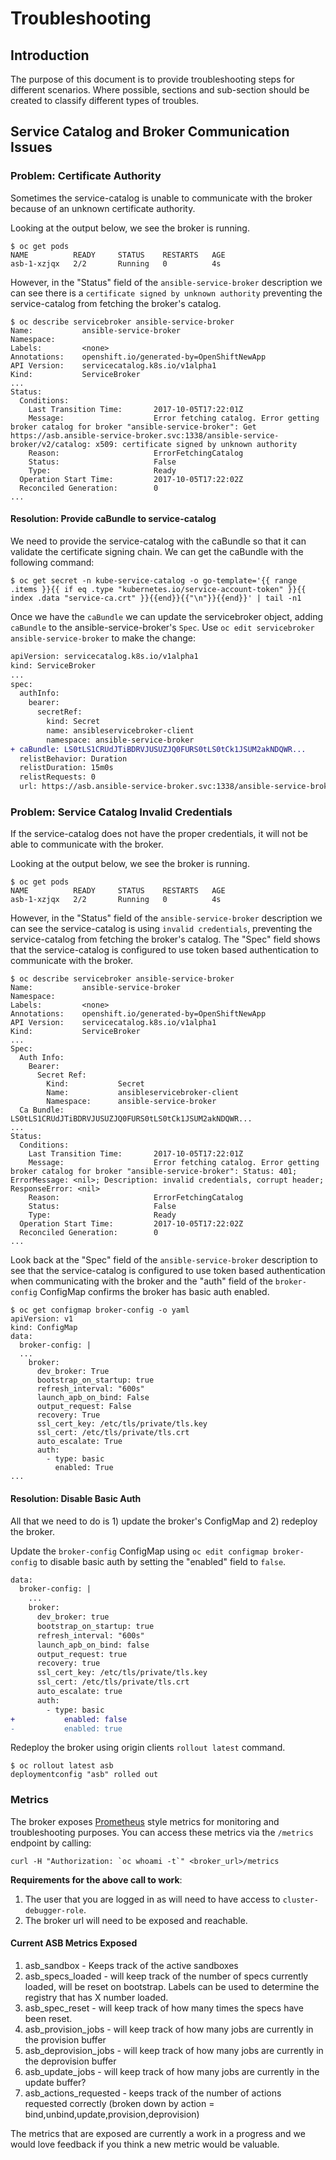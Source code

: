 # Troubleshooting

## Introduction

The purpose of this document is to provide troubleshooting steps for different
scenarios. Where possible, sections and sub-section should be created to
classify different types of troubles.

## Service Catalog and Broker Communication Issues

### Problem: Certificate Authority

Sometimes the service-catalog is unable to communicate with the broker because
of an unknown certificate authority.

Looking at the output below, we see the broker is running.

```
$ oc get pods
NAME          READY     STATUS    RESTARTS   AGE
asb-1-xzjqx   2/2       Running   0          4s
```

However, in the "Status" field of the `ansible-service-broker` description
we can see there is a `certificate signed by unknown authority` preventing
the service-catalog from fetching the broker's catalog.

```
$ oc describe servicebroker ansible-service-broker
Name:           ansible-service-broker
Namespace:
Labels:         <none>
Annotations:    openshift.io/generated-by=OpenShiftNewApp
API Version:    servicecatalog.k8s.io/v1alpha1
Kind:           ServiceBroker
...
Status:
  Conditions:
    Last Transition Time:       2017-10-05T17:22:01Z
    Message:                    Error fetching catalog. Error getting broker catalog for broker "ansible-service-broker": Get https://asb.ansible-service-broker.svc:1338/ansible-service-broker/v2/catalog: x509: certificate signed by unknown authority
    Reason:                     ErrorFetchingCatalog
    Status:                     False
    Type:                       Ready
  Operation Start Time:         2017-10-05T17:22:02Z
  Reconciled Generation:        0
...
```

#### Resolution: Provide caBundle to service-catalog

We need to provide the service-catalog with the caBundle so that it can
validate the certificate signing chain. We can get the caBundle with
the following command:

```
$ oc get secret -n kube-service-catalog -o go-template='{{ range .items }}{{ if eq .type "kubernetes.io/service-account-token" }}{{ index .data "service-ca.crt" }}{{end}}{{"\n"}}{{end}}' | tail -n1
```

Once we have the `caBundle` we can update the servicebroker object, adding
`caBundle` to the ansible-service-broker's `Spec`.
Use `oc edit servicebroker ansible-service-broker` to make the change:

```diff
apiVersion: servicecatalog.k8s.io/v1alpha1
kind: ServiceBroker
...
spec:
  authInfo:
    bearer:
      secretRef:
        kind: Secret
        name: ansibleservicebroker-client
        namespace: ansible-service-broker
+ caBundle: LS0tLS1CRUdJTiBDRVJUSUZJQ0FURS0tLS0tCk1JSUM2akNDQWR...
  relistBehavior: Duration
  relistDuration: 15m0s
  relistRequests: 0
  url: https://asb.ansible-service-broker.svc:1338/ansible-service-broker/
```

### Problem: Service Catalog Invalid Credentials

If the service-catalog does not have the proper credentials, it will not be
able to communicate with the broker.

Looking at the output below, we see the broker is running.

```
$ oc get pods
NAME          READY     STATUS    RESTARTS   AGE
asb-1-xzjqx   2/2       Running   0          4s
```

However, in the "Status" field of the `ansible-service-broker` description
we can see the service-catalog is using `invalid credentials`, preventing
the service-catalog from fetching the broker's catalog. The "Spec" field
shows that the service-catalog is configured to use token based authentication
to communicate with the broker.

```
$ oc describe servicebroker ansible-service-broker
Name:           ansible-service-broker
Namespace:
Labels:         <none>
Annotations:    openshift.io/generated-by=OpenShiftNewApp
API Version:    servicecatalog.k8s.io/v1alpha1
Kind:           ServiceBroker
...
Spec:
  Auth Info:
    Bearer:
      Secret Ref:
        Kind:           Secret
        Name:           ansibleservicebroker-client
        Namespace:      ansible-service-broker
  Ca Bundle:            LS0tLS1CRUdJTiBDRVJUSUZJQ0FURS0tLS0tCk1JSUM2akNDQWR...
...
Status:
  Conditions:
    Last Transition Time:       2017-10-05T17:22:01Z
    Message:                    Error fetching catalog. Error getting broker catalog for broker "ansible-service-broker": Status: 401; ErrorMessage: <nil>; Description: invalid credentials, corrupt header; ResponseError: <nil>
    Reason:                     ErrorFetchingCatalog
    Status:                     False
    Type:                       Ready
  Operation Start Time:         2017-10-05T17:22:02Z
  Reconciled Generation:        0
...
```

Look back at the "Spec" field of the `ansible-service-broker` description to
see that the service-catalog is configured to use token based authentication
when communicating with the broker and the "auth" field of the `broker-config`
ConfigMap confirms the broker has basic auth enabled.

```
$ oc get configmap broker-config -o yaml
apiVersion: v1
kind: ConfigMap
data:
  broker-config: |
  ...
    broker:
      dev_broker: True
      bootstrap_on_startup: true
      refresh_interval: "600s"
      launch_apb_on_bind: False
      output_request: False
      recovery: True
      ssl_cert_key: /etc/tls/private/tls.key
      ssl_cert: /etc/tls/private/tls.crt
      auto_escalate: True
      auth:
        - type: basic
          enabled: True
...
```

#### Resolution: Disable Basic Auth

All that we need to do is 1) update the broker's ConfigMap and 2) redeploy the broker.

Update the `broker-config` ConfigMap using `oc edit configmap broker-config` to
disable basic auth by setting the "enabled" field to `false`.

```diff
data:
  broker-config: |
    ...
    broker:
      dev_broker: true
      bootstrap_on_startup: true
      refresh_interval: "600s"
      launch_apb_on_bind: false
      output_request: true
      recovery: true
      ssl_cert_key: /etc/tls/private/tls.key
      ssl_cert: /etc/tls/private/tls.crt
      auto_escalate: true
      auth:
        - type: basic
+           enabled: false
-           enabled: true
```

Redeploy the broker using origin clients `rollout latest` command.

```
$ oc rollout latest asb
deploymentconfig "asb" rolled out
```

### Metrics

The broker exposes [Prometheus](https://prometheus.io/) style metrics for monitoring and troubleshooting purposes. You can access these metrics via the `/metrics` endpoint by calling:

```
curl -H "Authorization: `oc whoami -t`" <broker_url>/metrics
```
**Requirements for the above call to work**:

1. The user that you are logged in as will need to have access to `cluster-debugger-role`.
2. The broker url will need to be exposed and reachable.

#### Current ASB Metrics Exposed

1. asb_sandbox - Keeps track of the active sandboxes
2. asb_specs_loaded - will keep track of the number of specs currently loaded, will be reset on bootstrap. Labels can be used to determine the registry that has X number loaded.
3. asb_spec_reset - will keep track of how many times the specs have been reset.
4. asb_provision_jobs - will keep track of how many jobs are currently in the provision buffer
5. asb_deprovision_jobs - will keep track of how many jobs are currently in the deprovision buffer
6. asb_update_jobs - will keep track of how many jobs are currently in the update buffer?
5. asb_actions_requested - keeps track of the number of actions requested correctly (broken down by action = bind,unbind,update,provision,deprovision)

The metrics that are exposed are currently a work in a progress and we would love feedback if you think a new metric would be valuable.
